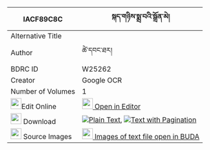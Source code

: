 |IACF89C8C|སྐད་གཉིས་སྨྲ་བའི་སྒྲོན་མེ། 
| --- | --- 
|Alternative Title |
|Author| ཚེ་དབང་ཐར།
|BDRC ID | W25262
|Creator | Google OCR
|Number of Volumes| 1
|<img width="25" src="https://img.icons8.com/color/25/000000/edit-property.png">Edit Online| [<img width="25" src="https://avatars.githubusercontent.com/u/45091458?s=200&v=4"> Open in Editor](http://editor.openpecha.org/IACF89C8C)
|<img width="25" src="https://img.icons8.com/fluent/48/000000/download-2.png"/>  Download | [![](https://img.icons8.com/color/20/000000/txt.png)Plain Text](https://github.com/Openpecha/IACF89C8C/releases/download/v2/ke_nyi_mawa_i_dronme_plain_IACF89C8C.zip), [![](https://img.icons8.com/color/20/000000/txt.png)Text with Pagination](https://github.com/Openpecha/IACF89C8C/releases/download/v2/ke_nyi_mawa_i_dronme_pages_IACF89C8C.zip)
|<img width="25" src="https://img.icons8.com/plasticine/100/000000/pictures-folder.png"/>  Source Images | [<img width="25" src="https://library.bdrc.io/icons/BUDA-small.svg"> Images of text file open in BUDA](https://library.bdrc.io/show/bdr:W25262)